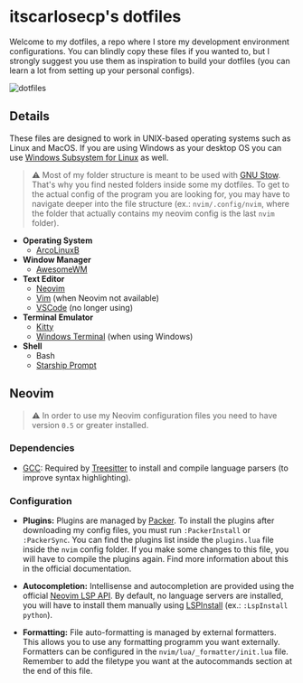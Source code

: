 # itscarlosecp's dotfiles

Welcome to my dotfiles, a repo where I store my development environment configurations. You can blindly copy these files if you wanted to, but I strongly suggest you use them as inspiration to build your dotfiles (you can learn a lot from setting up your personal configs).

![dotfiles](https://user-images.githubusercontent.com/47466248/126183828-b66d1ce0-ccd2-48e9-a764-f909038db553.png)

## Details

These files are designed to work in UNIX-based operating systems such as Linux and MacOS. If you are using Windows as your desktop OS you can use [Windows Subsystem for Linux](https://docs.microsoft.com/en-us/windows/wsl/install-win10) as well.

> ⚠️ Most of my folder structure is meant to be used with [GNU Stow](https://www.gnu.org/software/stow/). That's why you find nested folders inside some my dotfiles. To get to the actual config of the program you are looking for, you may have to navigate deeper into the file structure (ex.: `nvim/.config/nvim`, where the folder that actually contains my neovim config is the last `nvim` folder).

- **Operating System**
  - [ArcoLinuxB](https://www.arcolinux.info/downloads/)
- **Window Manager**
  - [AwesomeWM](https://github.com/awesomeWM/awesome)
- **Text Editor**
  - [Neovim](https://github.com/neovim/neovim)
  - [Vim](https://github.com/vim/vim) (when Neovim not available)
  - [VSCode](https://github.com/microsoft/vscode) (no longer using)
- **Terminal Emulator**
  - [Kitty](https://github.com/kovidgoyal/kitty)
  - [Windows Terminal](https://github.com/microsoft/terminal) (when using Windows)
- **Shell**
  - Bash
  - [Starship Prompt](https://github.com/starship/starship)

## Neovim
> ⚠️ In order to use my Neovim configuration files you need to have version `0.5` or greater installed.

### Dependencies
- [GCC](https://gcc.gnu.org/): Required by [Treesitter](https://github.com/nvim-treesitter/nvim-treesitter) to install and compile language parsers (to improve syntax highlighting).

### Configuration
- **Plugins:** Plugins are managed by [Packer](https://github.com/wbthomason/packer.nvim). To install the plugins after downloading my config files, you must run `:PackerInstall` or `:PackerSync`. You can find the plugins list inside the `plugins.lua` file inside the `nvim` config folder. If you make some changes to this file, you will have to compile the plugins again. Find more information about this in the official documentation.

- **Autocompletion:** Intellisense and autocompletion are provided using the official [Neovim LSP API](https://github.com/neovim/nvim-lspconfig). By default, no language servers are installed, you will have to install them manually using [LSPInstall](https://github.com/kabouzeid/nvim-lspinstall) (ex.: `:LspInstall python`).

- **Formatting:** File auto-formatting is managed by external formatters. This allows you to use any formatting programm you want externally. Formatters can be configured in the `nvim/lua/_formatter/init.lua` file. Remember to add the filetype you want at the autocommands section at the end of this file.
